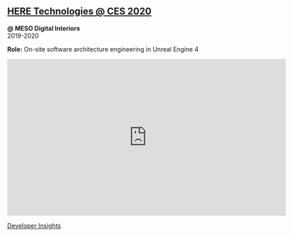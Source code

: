 ## [HERE Technologies @ CES 2020](https://meso.design/en/projects/here-technologies-holistic-experience-platform-on-the-future-of-location-intelligence)

**@ MESO Digital Interiors**  
2019-2020

**Role:** On-site software architecture engineering in Unreal Engine 4

<iframe full="true" src="https://player.vimeo.com/video/412334178?color=a88e54&title=0&byline=0&portrait=0" width="640" height="360" frameborder="0" allow="autoplay; fullscreen" allowfullscreen></iframe>

[Developer Insights](/c/works/here2020/insights)
